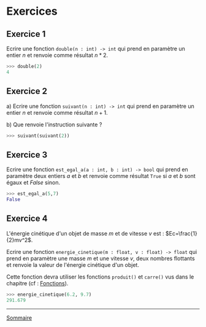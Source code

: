 # Exercices

## Exercice 1

Ecrire une fonction `double(n : int) -> int` qui prend en paramètre un entier $`n`$ et renvoie comme résultat $`n * 2`$.

```python
>>> double(2)
4
```

## Exercice 2

a) Ecrire une fonction `suivant(n : int) -> int` qui prend en paramètre un entier $`n`$ et renvoie comme résultat $`n+1`$.

b) Que renvoie l'instruction suivante ?

```python
>>> suivant(suivant(2))
```

## Exercice 3

Ecrire une fonction `est_egal_a(a : int, b : int) -> bool` qui prend en paramètre deux entiers $`a`$ et $`b`$ et renvoie comme résultat `True` si $`a`$ et $`b`$ sont égaux et $False$ sinon.

```python
>>> est_egal_a(5,7)
False
```

## Exercice 4

L'énergie cinétique d'un objet de masse $m$ et de vitesse $v$ est : $`Ec=\frac{1}{2}mv^2`$.

Ecrire une fonction ``energie_cinetique(m : float, v : float) -> float`` qui prend en paramètre une masse $m$ et une vitesse $v$, deux nombres flottants et renvoie la valeur de l'énergie cinétique d'un objet.

Cette fonction devra utiliser les fonctions ``produit()`` et ``carre()`` vus dans le chapitre (cf : [Fonctions](./../Fonctions.md)).

```python
>>> energie_cinetique(6.2, 9.7)
291.679
```

_______________

[Sommaire](./../../../README.md)